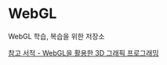 # WebGL

WebGL 학습, 복습을 위한 저장소

[참고 서적 - WebGL을 활용한 3D 그래픽 프로그래밍](http://www.yes24.com/Product/Goods/18486582)
